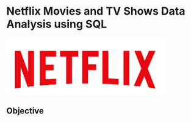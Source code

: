 # Netflix Movies and TV Shows Data Analysis using SQL
![Netflix Logo](https://github.com/KirtiAnalyticsHub/netflix_sql_project/blob/main/Logo-Netflix.png)

## Objective 
